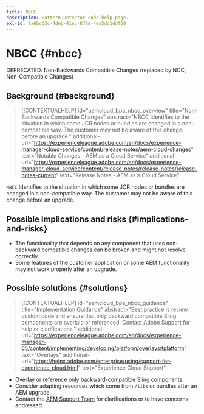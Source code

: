```yaml
---
title: NBCC
description: Pattern Detector code help page.
exl-id: fa6bdd3c-4deb-41ec-878d-4ea5dc1ddf60
---
```

# NBCC {#nbcc}

DEPRECATED: Non-Backwards Compatible Changes (replaced by NCC, Non-Compatible Changes)

## Background {#background}

>[!CONTEXTUALHELP]
>id="aemcloud_bpa_nbcc_overview"
>title="Non-Backwards Compatible Changes"
>abstract="NBCC identifies to the situation in which some JCR nodes or bundles are changed in a non-compatible way. The customer may not be aware of this change before an upgrade."
>additional-url="https://experienceleague.adobe.com/en/docs/experience-manager-cloud-service/content/release-notes/aem-cloud-changes" text="Notable Changes - AEM as a Cloud Service"
>additional-url="https://experienceleague.adobe.com/en/docs/experience-manager-cloud-service/content/release-notes/release-notes/release-notes-current" text="Release Notes - AEM as a Cloud Service"

`NBCC`  Identifies to the situation in which some JCR nodes or bundles are changed in a non-compatible way. The customer may not be aware of this change before an upgrade.

## Possible implications and risks {#implications-and-risks}

* The functionality that depends on any component that uses non-backward compatible changes can be broken and might not resolve correctly.
* Some features of the customer application or some AEM functionality may not work properly after an upgrade.

## Possible solutions {#solutions}

>[!CONTEXTUALHELP]
>id="aemcloud_bpa_nbcc_guidance"
>title="Implementation Guidance"
>abstract="Best practice is review custom code and ensure that only backward compatible Sling components are overlaid or referenced. Contact Adobe Support for help or clarifications."
>additional-url="https://experienceleague.adobe.com/en/docs/experience-manager-65/content/implementing/developing/platform/overlays#platform" text="Overlays"
>additional-url="https://helpx.adobe.com/enterprise/using/support-for-experience-cloud.html" text="Experience Cloud Support"

* Overlay or reference only backward-compatible Sling components.
* Consider adapting resources which come from `/libs` or bundles after an AEM upgrade.
* Contact the [AEM Support Team](https://helpx.adobe.com/enterprise/using/support-for-experience-cloud.html) for clarifications or to have concerns addressed.
